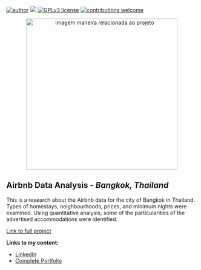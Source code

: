 [![author](https://img.shields.io/badge/author-AmiltonFerreira-red.svg)](https://www.linkedin.com/in/amiltonferreirajr/) [![](https://img.shields.io/badge/python-3.7+-blue.svg)](https://www.python.org/downloads/release/python-365/) [![GPLv3 license](https://img.shields.io/badge/License-GPLv3-blue.svg)](http://perso.crans.org/besson/LICENSE.html) [![contributions welcome](https://img.shields.io/badge/contributions-welcome-brightgreen.svg?style=flat)](https://github.com/AmiltonFerreira/data_science/issues)

<p align="center">
  <img src="https://images.unsplash.com/photo-1454165804606-c3d57bc86b40?ixid=MnwxMjA3fDB8MHxwaG90by1wYWdlfHx8fGVufDB8fHx8&ixlib=rb-1.2.1&auto=format&fit=crop&w=1050&q=80" alt="imagem maneira relacionada ao projeto"height=400px >
</p>

## Airbnb Data Analysis - *Bangkok, Thailand*

This is a research about the Airbnb data for the city of Bangkok in Thailand. Types of homestays, neighbourhoods, prices, and minimum nights were examined. Using quantitative analysis, some of the particularities of the advertised accommodations were identified. 

[Link to full project](https://colab.research.google.com/github/AmiltonFerreira/airbnb/blob/main/Airbnb_Data_Analysis_Bangkok.ipynb)

**Links to my content:**
* [LinkedIn](https://www.linkedin.com/in/amiltonferreirajr/)
* [Complete Portfolio](https://github.com/AmiltonFerreira/data_science)
